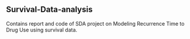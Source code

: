 ## Survival-Data-analysis

Contains report and code of SDA project on Modeling Recurrence Time to Drug Use using survival data.
